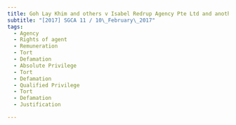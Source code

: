```yaml
---
title: Goh Lay Khim and others v Isabel Redrup Agency Pte Ltd and another appeal 
subtitle: "[2017] SGCA 11 / 10\_February\_2017"
tags:
  - Agency
  - Rights of agent
  - Remuneration
  - Tort
  - Defamation
  - Absolute Privilege
  - Tort
  - Defamation
  - Qualified Privilege
  - Tort
  - Defamation
  - Justification

---
```



